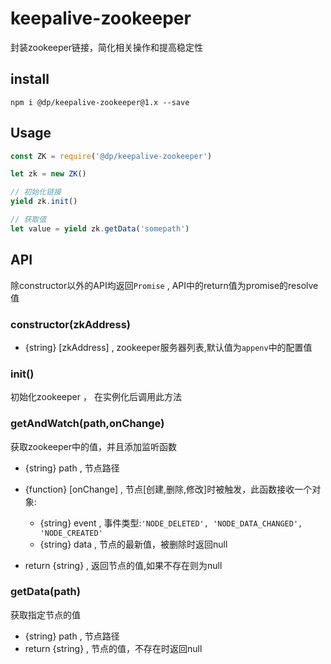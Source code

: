 # keepalive-zookeeper

封装zookeeper链接，简化相关操作和提高稳定性

## install

```
npm i @dp/keepalive-zookeeper@1.x --save
```

## Usage

```javascript
const ZK = require('@dp/keepalive-zookeeper')

let zk = new ZK()

// 初始化链接
yield zk.init()

// 获取值
let value = yield zk.getData('somepath')

```

## API

除constructor以外的API均返回`Promise` , API中的return值为promise的resolve值

### constructor(zkAddress)

- {string} [zkAddress] , zookeeper服务器列表,默认值为`appenv`中的配置值


### init()

初始化zookeeper ， 在实例化后调用此方法


### getAndWatch(path,onChange)

获取zookeeper中的值，并且添加监听函数

- {string} path , 节点路径
- {function} [onChange] , 节点[创建,删除,修改]时被触发，此函数接收一个对象:

    - {string} event , 事件类型:`'NODE_DELETED', 'NODE_DATA_CHANGED', 'NODE_CREATED'`
    - {string} data , 节点的最新值，被删除时返回null

- return {string} , 返回节点的值,如果不存在则为null

### getData(path)

获取指定节点的值

- {string} path , 节点路径
- return {string} , 节点的值，不存在时返回null
